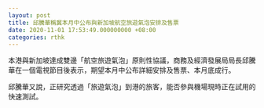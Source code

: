 ```yaml
---
layout: post
title: 邱騰華稱冀本月中公布與新加坡航空旅遊氣泡安排及售票
date: 2020-11-01 17:53:49.000000000 +08:00
categories: rthk
---
```


本港與新加坡達成雙邊「航空旅遊氣泡」原則性協議，商務及經濟發展局局長邱騰華在一個電視節目後表示，期望本月中公布詳細安排及售票、本月底成行。

邱騰華又說，正研究透過「旅遊氣泡」到港的旅客，能否參與機場現時正在試用的快速測試。
